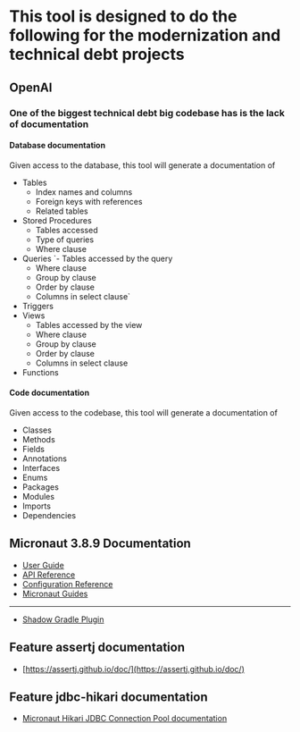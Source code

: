 # This tool is designed to do the following for the modernization and technical debt projects
## OpenAI
### One of the biggest technical debt big codebase has is the lack of documentation
#### Database documentation
Given access to the database, this tool will generate a documentation of 
- Tables
  - Index names and columns
  - Foreign keys with references
  - Related tables
- Stored Procedures
  - Tables accessed
  - Type of queries
  - Where clause
- Queries
    `- Tables accessed by the query
    - Where clause
    - Group by clause
    - Order by clause
    - Columns in select clause`
- Triggers
- Views
  - Tables accessed by the view
  - Where clause
  - Group by clause
  - Order by clause
  - Columns in select clause
- Functions


#### Code documentation
Given access to the codebase, this tool will generate a documentation of
- Classes
- Methods
- Fields
- Annotations
- Interfaces
- Enums
- Packages
- Modules
- Imports
- Dependencies
## Micronaut 3.8.9 Documentation

- [User Guide](https://docs.micronaut.io/3.8.9/guide/index.html)
- [API Reference](https://docs.micronaut.io/3.8.9/api/index.html)
- [Configuration Reference](https://docs.micronaut.io/3.8.9/guide/configurationreference.html)
- [Micronaut Guides](https://guides.micronaut.io/index.html)
---

- [Shadow Gradle Plugin](https://plugins.gradle.org/plugin/com.github.johnrengelman.shadow)
## Feature assertj documentation

- [https://assertj.github.io/doc/](https://assertj.github.io/doc/)


## Feature jdbc-hikari documentation

- [Micronaut Hikari JDBC Connection Pool documentation](https://micronaut-projects.github.io/micronaut-sql/latest/guide/index.html#jdbc)
